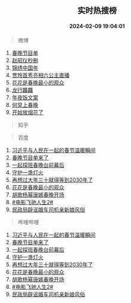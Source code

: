 <div align="center"><h2>实时热搜榜</h2><h4>2024-02-09 19:04:01</h4></div>

> 微博  

1. [春晚节目单](https://s.weibo.com/weibo?q=%23%E6%98%A5%E6%99%9A%E8%8A%82%E7%9B%AE%E5%8D%95%23&t=31&band_rank=1&Refer=top)<br />
2. [赵昭仪秒删](https://s.weibo.com/weibo?q=%23%E8%B5%B5%E6%98%AD%E4%BB%AA%E7%A7%92%E5%88%A0%23&t=31&band_rank=2&Refer=top)<br />
3. [锦绣中国年](https://s.weibo.com/weibo?q=%23%E9%94%A6%E7%BB%A3%E4%B8%AD%E5%9B%BD%E5%B9%B4%23&t=31&band_rank=3&Refer=top)<br />
4. [贾玲首秀亮相六公主直播](https://s.weibo.com/weibo?q=%23%E8%B4%BE%E7%8E%B2%E9%A6%96%E7%A7%80%E4%BA%AE%E7%9B%B8%E5%85%AD%E5%85%AC%E4%B8%BB%E7%9B%B4%E6%92%AD%23&t=31&band_rank=4&Refer=top)<br />
5. [花花是春晚最小的观众](https://s.weibo.com/weibo?q=%23%E8%8A%B1%E8%8A%B1%E6%98%AF%E6%98%A5%E6%99%9A%E6%9C%80%E5%B0%8F%E7%9A%84%E8%A7%82%E4%BC%97%23&t=31&band_rank=5&Refer=top)<br />
6. [龙行龘龘](https://s.weibo.com/weibo?q=%E9%BE%99%E8%A1%8C%E9%BE%98%E9%BE%98&t=31&band_rank=6&Refer=top)<br />
7. [年夜饭文案](https://s.weibo.com/weibo?q=%E5%B9%B4%E5%A4%9C%E9%A5%AD%E6%96%87%E6%A1%88&t=31&band_rank=7&Refer=top)<br />
8. [何炅上春晚](https://s.weibo.com/weibo?q=%23%E4%BD%95%E7%82%85%E4%B8%8A%E6%98%A5%E6%99%9A%23&t=31&band_rank=8&Refer=top)<br />
9. [开始放烟花了](https://s.weibo.com/weibo?q=%E5%BC%80%E5%A7%8B%E6%94%BE%E7%83%9F%E8%8A%B1%E4%BA%86&t=31&band_rank=9&Refer=top)<br />

> 知乎  


> 百度  

1. [习近平与人民在一起的春节温暖瞬间](https://www.baidu.com/s?wd=%E4%B9%A0%E8%BF%91%E5%B9%B3%E4%B8%8E%E4%BA%BA%E6%B0%91%E5%9C%A8%E4%B8%80%E8%B5%B7%E7%9A%84%E6%98%A5%E8%8A%82%E6%B8%A9%E6%9A%96%E7%9E%AC%E9%97%B4&sa=fyb_news&rsv_dl=fyb_news)<br />
2. [春晚节目单来了](https://www.baidu.com/s?wd=%E6%98%A5%E6%99%9A%E8%8A%82%E7%9B%AE%E5%8D%95%E6%9D%A5%E4%BA%86&sa=fyb_news&rsv_dl=fyb_news)<br />
3. [一起探班春晚台前幕后](https://www.baidu.com/s?wd=%E4%B8%80%E8%B5%B7%E6%8E%A2%E7%8F%AD%E6%98%A5%E6%99%9A%E5%8F%B0%E5%89%8D%E5%B9%95%E5%90%8E&sa=fyb_news&rsv_dl=fyb_news)<br />
4. [守护一盏灯火](https://www.baidu.com/s?wd=%E5%AE%88%E6%8A%A4%E4%B8%80%E7%9B%8F%E7%81%AF%E7%81%AB&sa=fyb_news&rsv_dl=fyb_news)<br />
5. [再想过大年三十就得等到2030年了](https://www.baidu.com/s?wd=%E5%86%8D%E6%83%B3%E8%BF%87%E5%A4%A7%E5%B9%B4%E4%B8%89%E5%8D%81%E5%B0%B1%E5%BE%97%E7%AD%89%E5%88%B02030%E5%B9%B4%E4%BA%86&sa=fyb_news&rsv_dl=fyb_news)<br />
6. [花花是春晚最小的观众](https://www.baidu.com/s?wd=%E8%8A%B1%E8%8A%B1%E6%98%AF%E6%98%A5%E6%99%9A%E6%9C%80%E5%B0%8F%E7%9A%84%E8%A7%82%E4%BC%97&sa=fyb_news&rsv_dl=fyb_news)<br />
7. [胡歌杨幂唐嫣春晚开场](https://www.baidu.com/s?wd=%E8%83%A1%E6%AD%8C%E6%9D%A8%E5%B9%82%E5%94%90%E5%AB%A3%E6%98%A5%E6%99%9A%E5%BC%80%E5%9C%BA&sa=fyb_news&rsv_dl=fyb_news)<br />
8. [#电影飞驰人生2#](https://www.baidu.com/s?wd=%23%E7%94%B5%E5%BD%B1%E9%A3%9E%E9%A9%B0%E4%BA%BA%E7%94%9F2%23&sa=fyb_news&rsv_dl=fyb_news)<br />
9. [民政局辟谣婚车司机亲新娘风俗](https://www.baidu.com/s?wd=%E6%B0%91%E6%94%BF%E5%B1%80%E8%BE%9F%E8%B0%A3%E5%A9%9A%E8%BD%A6%E5%8F%B8%E6%9C%BA%E4%BA%B2%E6%96%B0%E5%A8%98%E9%A3%8E%E4%BF%97&sa=fyb_news&rsv_dl=fyb_news)<br />

> 哔哩哔哩  

1. [习近平与人民在一起的春节温暖瞬间](https://www.baidu.com/s?wd=%E4%B9%A0%E8%BF%91%E5%B9%B3%E4%B8%8E%E4%BA%BA%E6%B0%91%E5%9C%A8%E4%B8%80%E8%B5%B7%E7%9A%84%E6%98%A5%E8%8A%82%E6%B8%A9%E6%9A%96%E7%9E%AC%E9%97%B4&sa=fyb_news&rsv_dl=fyb_news)<br />
2. [春晚节目单来了](https://www.baidu.com/s?wd=%E6%98%A5%E6%99%9A%E8%8A%82%E7%9B%AE%E5%8D%95%E6%9D%A5%E4%BA%86&sa=fyb_news&rsv_dl=fyb_news)<br />
3. [一起探班春晚台前幕后](https://www.baidu.com/s?wd=%E4%B8%80%E8%B5%B7%E6%8E%A2%E7%8F%AD%E6%98%A5%E6%99%9A%E5%8F%B0%E5%89%8D%E5%B9%95%E5%90%8E&sa=fyb_news&rsv_dl=fyb_news)<br />
4. [守护一盏灯火](https://www.baidu.com/s?wd=%E5%AE%88%E6%8A%A4%E4%B8%80%E7%9B%8F%E7%81%AF%E7%81%AB&sa=fyb_news&rsv_dl=fyb_news)<br />
5. [再想过大年三十就得等到2030年了](https://www.baidu.com/s?wd=%E5%86%8D%E6%83%B3%E8%BF%87%E5%A4%A7%E5%B9%B4%E4%B8%89%E5%8D%81%E5%B0%B1%E5%BE%97%E7%AD%89%E5%88%B02030%E5%B9%B4%E4%BA%86&sa=fyb_news&rsv_dl=fyb_news)<br />
6. [花花是春晚最小的观众](https://www.baidu.com/s?wd=%E8%8A%B1%E8%8A%B1%E6%98%AF%E6%98%A5%E6%99%9A%E6%9C%80%E5%B0%8F%E7%9A%84%E8%A7%82%E4%BC%97&sa=fyb_news&rsv_dl=fyb_news)<br />
7. [胡歌杨幂唐嫣春晚开场](https://www.baidu.com/s?wd=%E8%83%A1%E6%AD%8C%E6%9D%A8%E5%B9%82%E5%94%90%E5%AB%A3%E6%98%A5%E6%99%9A%E5%BC%80%E5%9C%BA&sa=fyb_news&rsv_dl=fyb_news)<br />
8. [#电影飞驰人生2#](https://www.baidu.com/s?wd=%23%E7%94%B5%E5%BD%B1%E9%A3%9E%E9%A9%B0%E4%BA%BA%E7%94%9F2%23&sa=fyb_news&rsv_dl=fyb_news)<br />
9. [民政局辟谣婚车司机亲新娘风俗](https://www.baidu.com/s?wd=%E6%B0%91%E6%94%BF%E5%B1%80%E8%BE%9F%E8%B0%A3%E5%A9%9A%E8%BD%A6%E5%8F%B8%E6%9C%BA%E4%BA%B2%E6%96%B0%E5%A8%98%E9%A3%8E%E4%BF%97&sa=fyb_news&rsv_dl=fyb_news)<br />

